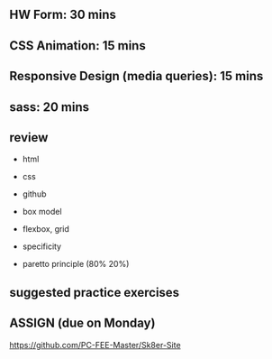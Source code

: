 ## HW Form: 30 mins

## CSS Animation: 15 mins

## Responsive Design (media queries): 15 mins

## sass: 20 mins

## review
- html
- css
- github
- box model
- flexbox, grid
- specificity

- paretto principle (80% 20%)

## suggested practice exercises

## ASSIGN (due on Monday)
https://github.com/PC-FEE-Master/Sk8er-Site